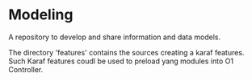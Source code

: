 # Modeling

A repository to develop and share information and data models.

The directory 'features' contains the sources creating a karaf features. Such
Karaf features coudl be used to preload yang modules into O1 Controller.